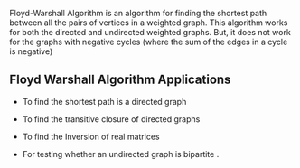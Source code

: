 Floyd-Warshall Algorithm is an algorithm for finding the shortest path between all the pairs of vertices in a weighted graph. This algorithm works for both the directed and undirected weighted graphs. But, it does not work for the graphs with negative cycles (where the sum of the edges in a cycle is negative)

## Floyd Warshall Algorithm Applications

* To find the shortest path is a directed graph

* To find the transitive closure of directed graphs

* To find the Inversion of real matrices

* For testing whether an undirected graph is bipartite
.
